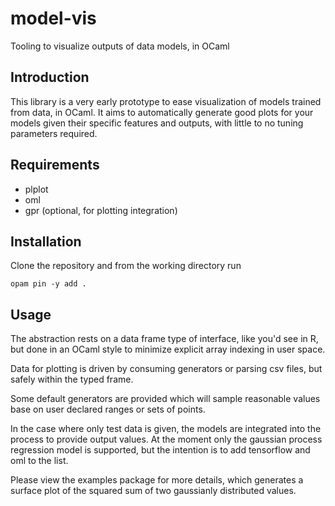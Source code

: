 # model-vis
Tooling to visualize outputs of data models, in OCaml

## Introduction
This library is a very early prototype to ease visualization of models trained from data, in OCaml. 
It aims to automatically generate good plots for your models given their specific features and outputs, 
with little to no tuning parameters required. 

## Requirements
 - plplot
 - oml 
 - gpr (optional, for plotting integration)


## Installation

Clone the repository and from the working directory run

```opam pin -y add .```

## Usage

The abstraction rests on a data frame type of interface, like you'd see in R, 
but done in an OCaml style to minimize explicit array indexing in user space.

Data for plotting is driven by consuming generators or parsing csv files, but
safely within the typed frame.

Some default generators are provided which will sample reasonable values base on 
user declared ranges or sets of points. 

In the case where only test data is given, the models are integrated into the process to provide output values. At the 
moment only the gaussian process regression model is supported, but the intention is 
to add tensorflow and oml to the list.

Please view the examples package for more details, which generates a surface plot of the squared sum of two gaussianly distributed values.
